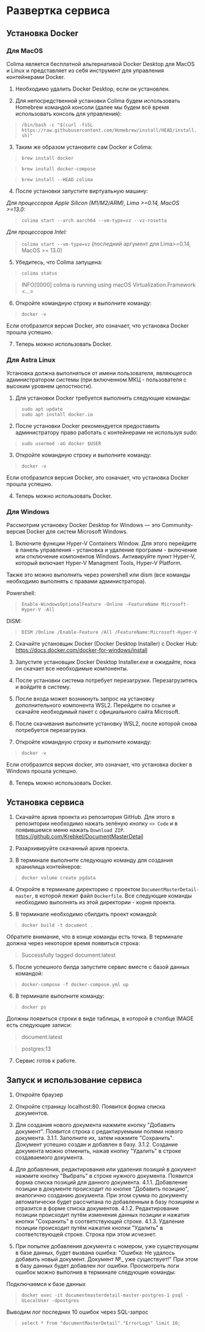 ﻿# Развертка сервиса

## Установка Docker

### Для MacOS

Colima является бесплатной альтернативой Docker Desktop для MacOS и Linux и представляет из себя инструмент для управления контейнерами Docker.

1. Необходимо удалить Docker Desktop, если он установлен.

2. Для непосредственной установки Colima будем использовать Homebrew командой консоли (далее мы будем всё время использовать консоль для управления):
> `/bin/bash -c "$(curl -fsSL https://raw.githubusercontent.com/Homebrew/install/HEAD/install.sh)"`

3. Таким же образом установите сам Docker и Colima:
>`brew install docker`

>`brew install docker-compose`

>`brew install --HEAD colima`

4. После установки запустите виртуальную машину:

*Для процессоров Apple Silicon (M1/M2/ARM), Lima >=0.14, MacOS >=13.0:*
>`colima start --arch aarch64 --vm-type=vz --vz-rosetta`

*Для процессоров Intel:*
>`colima start --vm-type=vz` (последний аргумент для Lima>=0.14, MacOS >= 13.0)

5. Убедитесь, что Colima запущена:
>`colima status`

> INFO[0000] colima is running using macOS Virtualization.Framework
<...>

6. Откройте командную строку и выполните команду:
> `docker -v`

Если отобразится версия Docker, это означает, что установка Docker прошла успешно.

7. Теперь можно использовать Docker.

### Для Astra Linux

Установка должна выполняться от имени пользователя, являющегося администратором системы (при включенном МКЦ - пользователя с высоким уровнем целостности). 

1. Для установки Docker требуется выполнить следующие команды:
> `sudo apt update`  
> `sudo apt install docker.io`

2. После установки Docker рекомендуется предоставить администратору право работать с контейнерами не используя sudo:
> `sudo usermod -aG docker $USER`

3. Откройте командную строку и выполните команду:
> `docker -v`

Если отобразится версия Docker, это означает, что установка Docker прошла успешно.

4. Теперь можно использовать Docker.

### Для Windows

Рассмотрим установку Docker Desktop for Windows — это Community-версия Docker для систем Microsoft Windows.

1. Включите функции Hyper-V Containers Window. Для этого перейдите в панель управления - установка и удаление программ - включение или отключение компонентов Windows. Активируйте пункт Hyper-V, который включает Hyper-V Managment Tools, Hyper-V Platform.

Также это можно выполнить через powershell или dism (все команды необходимо выполнять с правами администратора).

Powershell:

> `Enable-WindowsOptionalFeature -Online -FeatureName Microsoft-Hyper-V -All`

DISM:

> `DISM /Online /Enable-Feature /All /FeatureName:Microsoft-Hyper-V`

2. Скачайте установщик Docker (Docker Desktop Installer) с Docker Hub:
https://docs.docker.com/docker-for-windows/install

3. Запустите установщик Docker Desktop Installer.exe и ожидайте, пока он скачает все необходимые компоненты.

4. После установки система потребует перезагрузки. Перезагрузитесь и войдите в систему.

5. После входа может возникнуть запрос на установку дополнительного компонента WSL2. Перейдите по ссылке и скачайте необходимый пакет с официального сайта Microsoft.

6. После скачивания выполните установку WSL2, после которой снова потребуется перезагрузка.

7. Откройте командную строку и выполните команду:
> `docker -v`

Если отобразится версия docker, это означает, что установка docker в Windows прошла успешно.

8. Теперь можно использовать Docker.

## Установка сервиса

1. Скачайте архив проекта из репозитория GitHub. Для этого в репозитории необходимо нажать зелёную кнопку `<> Code` и в появившемся меню нажать `Download ZIP`.
https://github.com/Krebkel/DocumentMasterDetail

2. Разархивируйте скачанный архив проекта.

3. В терминале выполните следующую команду для создания хранилища контейнеров:
> `docker volume create pgdata`

4. Откройте в терминале директорию с проектом `DocumentMasterDetail-master`, в которой лежит файл `Dockerfile`. Все следующие команды необходимо выполнять из этой директории - корня проекта.

5. В терминале необходимо сбилдить проект командой:
> `docker build -t document .`

Обратите внимание, что в конце команды есть точка. 
В терминале должна через некоторое время появиться строка:
>Successfully tagged document:latest

5. После успешного билда запустите сервис вместе с базой данных командой:
> `docker-compose -f docker-compose.yml up`

6. В терминале выполните команду:
> `docker ps`

Должны появиться строки в виде таблицы, в которой в столбце IMAGE есть следующие записи:
>document:latest

>postgres:13

7. Сервис готов к работе.

## Запуск и использование сервиса

1. Откройте браузер

2. Откройте страницу localhost:80. Появится форма списка документов.

3. Для создания нового документа нажмите кнопку "Добавить документ". Появится строка с редактируемыми полями нового документа. 
3.1.1. Заполните их, затем нажмите "Сохранить". Документ успешно создан и добавлен в базу. 
3.1.2. Создание документа можно отменить, нажав кнопку "Удалить" в строке создаваемого документа.

4. Для добавления, редактирования или удаления позиций в документ нажмите кнопку "Выбрать" в строке нужного документа. Появится форма списка позиций для данного документа.
4.1.1. Добавление позиции в документе происходит по кнопке "Добавить позицию", аналогично созданию документа. При этом сумма по документу автоматически будет рассчитана по добавленным в базу позициям и отразится в форме списка документов.
4.1.2. Редактирование позиции происходит путём изменения данных позиции и нажатия кнопки "Сохранить" в соответствующей строке.
4.1.3. Удаление позиции происходит путём нажатия кнопки "Удалить" в соответствующей строке. Строка при этом исчезнет.

5. При попытке добавления документа с номером, уже существующим в базе данных, будет вызвана ошибка: "Ошибка: Не удалось добавить новый документ. Документ №_ уже существует!"
При этом в базу данных будет добавлен лог ошибки. Просмотреть логи ошибок можно выполнив в терминале следующие команды:

Подключаемся к базе данных
> `docker exec -it documentmasterdetail-master-postgres-1 psql -ULocalUser -dpostgres`

Выводим лог последних 10 ошибок через SQL-запрос
> `select * from "documentMasterDetail"."ErrorLogs" limit 10;`



